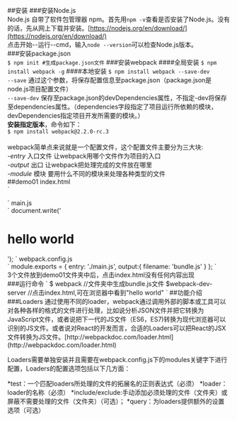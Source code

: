 ##安装
###安装Node.js<br>
Node.js 自带了软件包管理器 npm。首先用`npm -v`查看是否安装了Node.js。没有的话，先从网上下载并安装。[https://nodejs.org/en/download/](https://nodejs.org/en/download/)<br>
点击开始--运行--cmd，输入`node --version`可以检查Node.js版本。<br>
###安装package.json<br>
`
$ npm init #生成package.json文件
`
###安装webpack
####全局安装
`
$ npm install webpack -g
`
####本地安装
`
$ npm install webpack --save-dev
`<br>
`--save` 通过这个参数，将保存配置信息至package.json（package.json是node.js项目配置文件）<br>
`--save-dev` 保存至package.json的devDependencies属性，不指定-dev将保存至dependencies属性。（dependencies字段指定了项目运行所依赖的模块，devDependencies指定项目开发所需要的模块。）<br>
**安装指定版本**，命令如下：<br>
`
$ npm install webpack@2.2.0-rc.3
`<br>
<br>
webpack简单点来说就是一个配置文件，这个配置文件主要分为三大块:<br>
-*entry* 入口文件 让webpack用哪个文件作为项目的入口<br>
-*output* 出口 让webpack把处理完成的文件放在哪里<br>
-*module* 模块 要用什么不同的模块来处理各种类型的文件<br>
##demo01
index.html<br>
`
<!DOCTYPE html>
<html>
<head>
    <title>webpack demo01</title>
</head>
<body>
    <script type="text/javascript" src="bundle.js"></script>
</body>
</html>
`
main.js<br>
`
document.write('<h1>hello world</h1>');
`
webpack.config.js<br>
`
module.exports = {
    entry: './main.js',
    output:{
        filename: 'bundle.js'
    }
};
`<br>
3个文件放到demo01文件夹中后，点击index.html没有任何内容出现<br>
###运行命令
`
$ webpack
//文件夹中生成bundle.js文件
$webpack-dev-server
//点击index.html,可在浏览器中看到"hello world"
`
##功能介绍
###Loaders
通过使用不同的loader，webpack通过调用外部的脚本或工具可以对各种各样的格式的文件进行处理，比如说分析JSON文件并把它转换为JavaScript文件，或者说把下一代的JS文件（ES6，ES7)转换为现代浏览器可以识别的JS文件。或者说对React的开发而言，合适的Loaders可以把React的JSX文件转换为JS文件。[http://webpackdoc.com/loader.html](http://webpackdoc.com/loader.html)

Loaders需要单独安装并且需要在webpack.config.js下的modules关键字下进行配置，Loaders的配置选项包括以下几方面：

*test：一个匹配loaders所处理的文件的拓展名的正则表达式（必须）
*loader：loader的名称（必须）
*include/exclude:手动添加必须处理的文件（文件夹）或屏蔽不需要处理的文件（文件夹）（可选）；
*query：为loaders提供额外的设置选项（可选）
